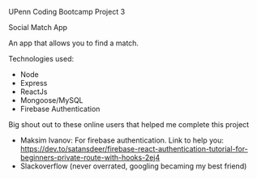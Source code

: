 UPenn Coding Bootcamp Project 3 

Social Match App

An app that allows you to find a match. 

Technologies used: 
- Node 
- Express
- ReactJs
- Mongoose/MySQL
- Firebase Authentication 


Big shout out to these online users that helped me complete this project 
- Maksim Ivanov: For firebase authentication. Link to help you: https://dev.to/satansdeer/firebase-react-authentication-tutorial-for-beginners-private-route-with-hooks-2ej4
- Slackoverflow (never overrated, googling becaming my best friend)